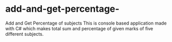 # add-and-get-percentage-
Add and Get Percentage of subjects This is console based application made with C# which makes total sum and percentage of given marks of five different subjects.
